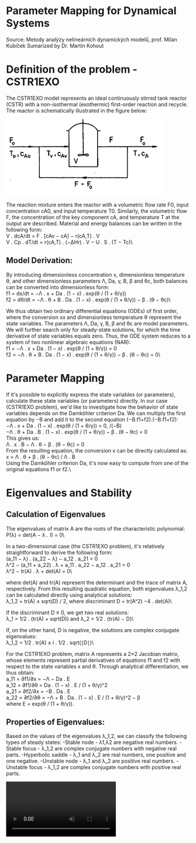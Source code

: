 # Parameter Mapping for Dynamical Systems
Source:  Metody analýzy nelineárních dynamických modelů, prof. Milan Kubíček
Sumarized by Dr. Martin Kohout

# Definition of the problem - CSTR1EXO
The CSTR1EXO model represents an ideal continuously stirred tank reactor (CSTR) with a non-isothermal (exothermic) first-order reaction and recycle. The reactor is schematically illustrated in the figure below:
![CSTR1EXO](image.png)

The reaction mixture enters the reactor with a volumetric flow rate F0, input concentration cA0​, and input temperature T0​. Similarly, the volumetric flow F, the concentration of the key component cA​, and temperature T at the output are described. Material and energy balances can be written in the following form:\
    V . dcA/dt ​= F . [cAv ​− cA​] − r(cA​,T) . V\
    V . Cp . dT/dt = r(cA,T) . (−ΔHr) . V − U . S . (T − Tc)\
    
## Model Derivation:
By introducing dimensionless concentration x, dimensionless temperature θ, and other dimensionless parameters Λ, Da, γ, B, β and θc, both balances can be converted into dimensionless form:\
    f1 ​= dx/dt ​= −Λ . x + Da . (1 − x) . exp(θ / (1 + θ/γ)​)\
    f2 = dθ/dt = −Λ . θ + B . Da . (1 − x) . exp⁡(θ / (1 + θ/γ)) − β . (θ − θc)\

We thus obtain two ordinary differential equations (ODEs) of first order, where the conversion xx and dimensionless temperature θ represent the state variables. The parameters Λ, Da, γ, B, β and θc​ are model parameters. We will further search only for steady-state solutions, for which the time derivative of state variables equals zero. Thus, the ODE system reduces to a system of two nonlinear algebraic equations (NAR):\
f1​ = −Λ . x + Da . (1 − x) . exp(θ / (1 + θ/γ)​) = 0\
f2 = −Λ . θ + B . Da . (1 − x) . exp⁡(θ / (1 + θ/γ)) − β . (θ − θc) = 0\

# Parameter Mapping
If it's possible to explicitly express the state variables (or parameters), calculate these state variables (or parameters) directly. In our case (CSTR1EXO problem), we'd like to investigate how the behavior of state variables depends on the Damköhler criterion Da. We can multiply the first equation by −B and add it to the second equation (−B.f1+f2).(−B.f1​+f2​):\
    −Λ . x + Da . (1 − x) . exp⁡(θ / (1 + θ/γ)) = 0, /(−B)\
    −Λ . θ + Da . B . (1 − x) . exp⁡(θ / (1 + θ/γ)) − β . (θ − θc) = 0\
This gives us:\
    Λ . x . B − Λ . θ − β . (θ − θc) = 0\
From the resulting equation, the conversion x can be directly calculated as:\
    x = Λ . θ + β . (θ − θc) / Λ . B\
Using the Damköhler criterion Da, it's now easy to compute from one of the original equations f1​ or f2.\

# Eigenvalues and Stability
## Calculation of Eigenvalues
The eigenvalues of matrix A are the roots of the characteristic polynomial:\
    P(λ) = det⁡(A − λ . I) = 0\

In a two-dimensional case (the CSTR1EXO problem), it's relatively straightforward to derive the following form:\
    (a_11 − λ) . (a_22 − λ) − a_12 . a_21 = 0\
    λ^2 − (a_11 + a_22) . λ + a_11 . a_22 − a_12 . a_21 = 0\
    λ^2 − tr(A) . λ + det(A) = 0\

where det(A) and tr(A) represent the determinant and the trace of matrix A, respectively. From this resulting quadratic equation, both eigenvalues λ_1,2 can be calculated directly using analytical solutions:\
    λ_1,2 = tr(A) ± sqrt(D) / 2, where discriminant D = tr(A^2) −4 . det(A)\

If the discriminant D ≥ 0, we get two real solutions:\
    λ_1 = 1/2 . (tr(A) + sqrt(D)) and λ_2 = 1/2 . (tr(A) − D)\

If, on the other hand, D is negative, the solutions are complex conjugate eigenvalues:\
    λ_1,2 = 1/2 . tr(A) ± i . 1/2 . sqrt(∣D∣)\

For the CSTR1EXO problem, matrix A represents a 2×2 Jacobian matrix, whose elements represent partial derivatives of equations f1​ and f2​ with respect to the state variables x and θ. Through analytical differentiation, we thus obtain:\
    a_11 = ∂f1/∂x = −Λ − Da . E\
    a_12 = ∂f1/∂θ = Da . (1 − x) . E / (1 + θ/γ)^2\
    a_21 = ∂f2/∂x = −B . Da . E\
    a_22 = ∂f2/∂θ = −Λ + B . Da . (1 − x) . E / (1 + θ/γ)^2 − β\
where E = exp⁡(θ / (1 + θ/γ)).

## Properties of Eigenvalues:
Based on the values of the eigenvalues λ_1,2​, we can classify the following types of steady states:
-Stable node - λ1,λ2​ are negative real numbers.
-Stable focus - λ_1,2​ are complex conjugate numbers with negative real parts.
-Hyperbolic saddle - λ_1 and λ_2​ are real numbers, one positive and one negative.
-Unstable node - λ_1 and λ_2​ are positive real numbers.
-Unstable focus - λ_1,2​ are complex conjugate numbers with positive real parts.

![Animation by Jan Cincibuch](animation.mp4)
